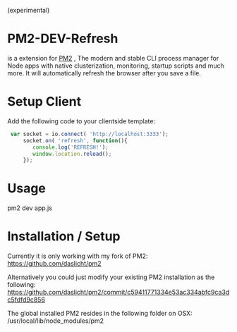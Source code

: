 (experimental)
# PM2-DEV-Refresh 
is a extension for [PM2](https://github.com/Unitech/pm2 "PM2") , The modern and stable CLI process manager for Node apps with native clusterization, monitoring, startup scripts and much more.
It will automatically refresh the browser after you save a file.


# Setup Client
Add the following code to your clientside template:

```JavaScript
 var socket = io.connect( 'http://localhost:3333');
     socket.on( 'refresh', function(){
        console.log('REFRESH!');
        window.location.reload();
     });  
```

# Usage

pm2 dev app.js


# Installation / Setup
Currently it is only working with my fork of PM2:
https://github.com/daslicht/pm2

Alternatively you could just modify your existing PM2 installation as the following:
https://github.com/daslicht/pm2/commit/c59411771334e53ac334abfc9ca3dc5fdfd9c856

The global installed PM2 resides in the following folder on OSX:
/usr/local/lib/node_modules/pm2
